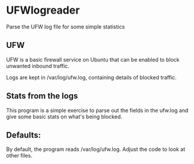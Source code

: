 # UFWlogreader
Parse the UFW log file for some simple statistics 

## UFW
UFW is a basic firewall service on Ubuntu that can be enabled to block unwanted inbound traffic. 

Logs are kept in /var/log/ufw.log, containing details of blocked traffic. 

## Stats from the logs 
This program is a simple exercise to parse out the fields in the ufw.log and give some 
basic stats on what's being blocked. 

## Defaults: 
By default, the program reads /var/log/ufw.log. Adjust the code to look at other files. 
